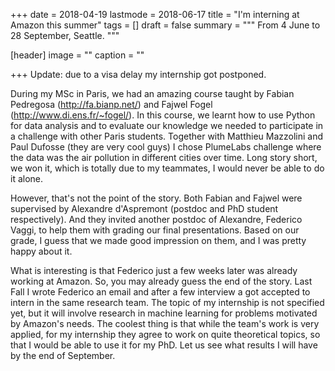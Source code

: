 +++
date = 2018-04-19
lastmode = 2018-06-17
title = "I'm interning at Amazon this summer"
tags = []
draft = false
summary = """
From 4 June to 28 September, Seattle.
"""

[header]
image = ""
caption = ""

+++
Update: due to a visa delay my internship got postponed.

During my MSc in Paris, we had an amazing course taught by Fabian Pedregosa (http://fa.bianp.net/) and Fajwel Fogel (http://www.di.ens.fr/~fogel/). In this course, we learnt how to use Python for data analysis and to evaluate our knowledge we needed to participate in a challenge with other Paris students. Together with Matthieu Mazzolini and Paul Dufosse (they are very cool guys) I chose PlumeLabs challenge where the data was the air pollution in different cities over time. Long story short, we won it, which is totally due to my teammates, I would never be able to do it alone.

However, that's not the point of the story. Both Fabian and Fajwel were supervised by Alexandre d'Aspremont (postdoc and PhD student respectively). And they invited another postdoc of Alexandre, Federico Vaggi, to help them with grading our final presentations. Based on our grade, I guess that we made good impression on them, and I was pretty happy about it.

What is interesting is that Federico just a few weeks later was already working at Amazon. So, you may already guess the end of the story. Last Fall I wrote Federico an email and after a few interview a got accepted to intern in the same research team.
The topic of my internship is not specified yet, but it will involve research in machine learning for problems motivated by Amazon's needs. The coolest thing is that while the team's work is very applied, for my internship they agree to work on quite theoretical topics, so that I would be able to use it for my PhD. Let us see what results I will have by the end of September.